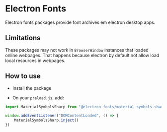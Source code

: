 # Electron Fonts

Electron fonts packages provide font archives em electron desktop apps.

## Limitations

These packages may not work in `BrowserWindow` instances that loaded online webpages. That happens because electron by default not allow load local resources in webpages.

## How to use

* Install the package

* On your `preload.js`, add:

```ts
import MaterialSymbolsSharp from "@electron-fonts/material-symbols-sharp"

window.addEventListener("DOMContentLoaded", () => {
    MaterialSymbolsSharp.inject()
})
```